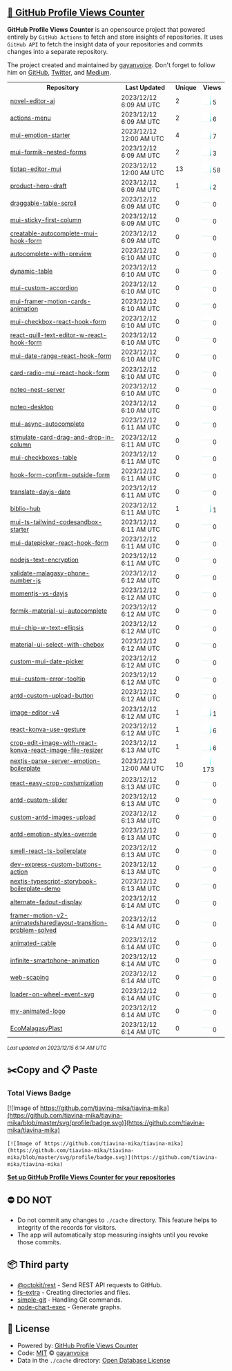 ## [🚀 GitHub Profile Views Counter](https://github.com/gayanvoice/github-profile-views-counter)
**GitHub Profile Views Counter** is an opensource project that powered entirely by  `GitHub Actions` to fetch and store insights of repositories.
It uses `GitHub API` to fetch the insight data of your repositories and commits changes into a separate repository.

The project created and maintained by [gayanvoice](https://github.com/gayanvoice). Don't forget to follow him on [GitHub](https://github.com/gayanvoice), [Twitter](https://twitter.com/gayanvoice), and [Medium](https://gayanvoice.medium.com/).

<table>
	<tr>
		<th>
			Repository
		</th>
		<th>
			Last Updated
		</th>
		<th>
			Unique
		</th>
		<th>
			Views
		</th>
	</tr>
	<tr>
		<td>
			<a href="https://github.com/tiavina-mika/tiavina-mika/tree/master/readme/731164997/year.md">
				novel-editor-ai
			</a>
		</td>
		<td>
			2023/12/12 6:09 AM UTC
		</td>
		<td>
			2
		</td>
		<td>
			<img alt="Response time graph" src="https://github.com/tiavina-mika/tiavina-mika/raw/master/graph/731164997/small/year.png" height="20"> 5
		</td>
	</tr>
	<tr>
		<td>
			<a href="https://github.com/tiavina-mika/tiavina-mika/tree/master/readme/728672698/year.md">
				actions-menu
			</a>
		</td>
		<td>
			2023/12/12 6:09 AM UTC
		</td>
		<td>
			2
		</td>
		<td>
			<img alt="Response time graph" src="https://github.com/tiavina-mika/tiavina-mika/raw/master/graph/728672698/small/year.png" height="20"> 6
		</td>
	</tr>
	<tr>
		<td>
			<a href="https://github.com/tiavina-mika/tiavina-mika/tree/master/readme/728533730/year.md">
				mui-emotion-starter
			</a>
		</td>
		<td>
			2023/12/12 12:00 AM UTC
		</td>
		<td>
			4
		</td>
		<td>
			<img alt="Response time graph" src="https://github.com/tiavina-mika/tiavina-mika/raw/master/graph/728533730/small/year.png" height="20"> 7
		</td>
	</tr>
	<tr>
		<td>
			<a href="https://github.com/tiavina-mika/tiavina-mika/tree/master/readme/702424939/year.md">
				mui-formik-nested-forms
			</a>
		</td>
		<td>
			2023/12/12 6:09 AM UTC
		</td>
		<td>
			2
		</td>
		<td>
			<img alt="Response time graph" src="https://github.com/tiavina-mika/tiavina-mika/raw/master/graph/702424939/small/year.png" height="20"> 3
		</td>
	</tr>
	<tr>
		<td>
			<a href="https://github.com/tiavina-mika/tiavina-mika/tree/master/readme/711746918/year.md">
				tiptap-editor-mui
			</a>
		</td>
		<td>
			2023/12/12 12:00 AM UTC
		</td>
		<td>
			13
		</td>
		<td>
			<img alt="Response time graph" src="https://github.com/tiavina-mika/tiavina-mika/raw/master/graph/711746918/small/year.png" height="20"> 58
		</td>
	</tr>
	<tr>
		<td>
			<a href="https://github.com/tiavina-mika/tiavina-mika/tree/master/readme/647411005/year.md">
				product-hero-draft
			</a>
		</td>
		<td>
			2023/12/12 6:09 AM UTC
		</td>
		<td>
			1
		</td>
		<td>
			<img alt="Response time graph" src="https://github.com/tiavina-mika/tiavina-mika/raw/master/graph/647411005/small/year.png" height="20"> 2
		</td>
	</tr>
	<tr>
		<td>
			<a href="https://github.com/tiavina-mika/tiavina-mika/tree/master/readme/671540196/year.md">
				draggable-table-scroll
			</a>
		</td>
		<td>
			2023/12/12 6:09 AM UTC
		</td>
		<td>
			0
		</td>
		<td>
			<img alt="Response time graph" src="https://github.com/tiavina-mika/tiavina-mika/raw/master/graph/671540196/small/year.png" height="20"> 0
		</td>
	</tr>
	<tr>
		<td>
			<a href="https://github.com/tiavina-mika/tiavina-mika/tree/master/readme/614448616/year.md">
				mui-sticky-first-column
			</a>
		</td>
		<td>
			2023/12/12 6:09 AM UTC
		</td>
		<td>
			0
		</td>
		<td>
			<img alt="Response time graph" src="https://github.com/tiavina-mika/tiavina-mika/raw/master/graph/614448616/small/year.png" height="20"> 0
		</td>
	</tr>
	<tr>
		<td>
			<a href="https://github.com/tiavina-mika/tiavina-mika/tree/master/readme/604512959/year.md">
				creatable-autocomplete-mui-hook-form
			</a>
		</td>
		<td>
			2023/12/12 6:09 AM UTC
		</td>
		<td>
			0
		</td>
		<td>
			<img alt="Response time graph" src="https://github.com/tiavina-mika/tiavina-mika/raw/master/graph/604512959/small/year.png" height="20"> 0
		</td>
	</tr>
	<tr>
		<td>
			<a href="https://github.com/tiavina-mika/tiavina-mika/tree/master/readme/645004838/year.md">
				autocomplete-with-preview
			</a>
		</td>
		<td>
			2023/12/12 6:10 AM UTC
		</td>
		<td>
			0
		</td>
		<td>
			<img alt="Response time graph" src="https://github.com/tiavina-mika/tiavina-mika/raw/master/graph/645004838/small/year.png" height="20"> 0
		</td>
	</tr>
	<tr>
		<td>
			<a href="https://github.com/tiavina-mika/tiavina-mika/tree/master/readme/643159950/year.md">
				dynamic-table
			</a>
		</td>
		<td>
			2023/12/12 6:10 AM UTC
		</td>
		<td>
			0
		</td>
		<td>
			<img alt="Response time graph" src="https://github.com/tiavina-mika/tiavina-mika/raw/master/graph/643159950/small/year.png" height="20"> 0
		</td>
	</tr>
	<tr>
		<td>
			<a href="https://github.com/tiavina-mika/tiavina-mika/tree/master/readme/603690455/year.md">
				mui-custom-accordion
			</a>
		</td>
		<td>
			2023/12/12 6:10 AM UTC
		</td>
		<td>
			0
		</td>
		<td>
			<img alt="Response time graph" src="https://github.com/tiavina-mika/tiavina-mika/raw/master/graph/603690455/small/year.png" height="20"> 0
		</td>
	</tr>
	<tr>
		<td>
			<a href="https://github.com/tiavina-mika/tiavina-mika/tree/master/readme/599624684/year.md">
				mui-framer-motion-cards-animation
			</a>
		</td>
		<td>
			2023/12/12 6:10 AM UTC
		</td>
		<td>
			0
		</td>
		<td>
			<img alt="Response time graph" src="https://github.com/tiavina-mika/tiavina-mika/raw/master/graph/599624684/small/year.png" height="20"> 0
		</td>
	</tr>
	<tr>
		<td>
			<a href="https://github.com/tiavina-mika/tiavina-mika/tree/master/readme/570911465/year.md">
				mui-checkbox-react-hook-form
			</a>
		</td>
		<td>
			2023/12/12 6:10 AM UTC
		</td>
		<td>
			0
		</td>
		<td>
			<img alt="Response time graph" src="https://github.com/tiavina-mika/tiavina-mika/raw/master/graph/570911465/small/year.png" height="20"> 0
		</td>
	</tr>
	<tr>
		<td>
			<a href="https://github.com/tiavina-mika/tiavina-mika/tree/master/readme/585832347/year.md">
				react-quill-text-editor-w-react-hook-form
			</a>
		</td>
		<td>
			2023/12/12 6:10 AM UTC
		</td>
		<td>
			0
		</td>
		<td>
			<img alt="Response time graph" src="https://github.com/tiavina-mika/tiavina-mika/raw/master/graph/585832347/small/year.png" height="20"> 0
		</td>
	</tr>
	<tr>
		<td>
			<a href="https://github.com/tiavina-mika/tiavina-mika/tree/master/readme/571660220/year.md">
				mui-date-range-react-hook-form
			</a>
		</td>
		<td>
			2023/12/12 6:10 AM UTC
		</td>
		<td>
			0
		</td>
		<td>
			<img alt="Response time graph" src="https://github.com/tiavina-mika/tiavina-mika/raw/master/graph/571660220/small/year.png" height="20"> 0
		</td>
	</tr>
	<tr>
		<td>
			<a href="https://github.com/tiavina-mika/tiavina-mika/tree/master/readme/590962104/year.md">
				card-radio-mui-react-hook-form
			</a>
		</td>
		<td>
			2023/12/12 6:10 AM UTC
		</td>
		<td>
			0
		</td>
		<td>
			<img alt="Response time graph" src="https://github.com/tiavina-mika/tiavina-mika/raw/master/graph/590962104/small/year.png" height="20"> 0
		</td>
	</tr>
	<tr>
		<td>
			<a href="https://github.com/tiavina-mika/tiavina-mika/tree/master/readme/500049833/year.md">
				noteo-nest-server
			</a>
		</td>
		<td>
			2023/12/12 6:10 AM UTC
		</td>
		<td>
			0
		</td>
		<td>
			<img alt="Response time graph" src="https://github.com/tiavina-mika/tiavina-mika/raw/master/graph/500049833/small/year.png" height="20"> 0
		</td>
	</tr>
	<tr>
		<td>
			<a href="https://github.com/tiavina-mika/tiavina-mika/tree/master/readme/499385934/year.md">
				noteo-desktop
			</a>
		</td>
		<td>
			2023/12/12 6:10 AM UTC
		</td>
		<td>
			0
		</td>
		<td>
			<img alt="Response time graph" src="https://github.com/tiavina-mika/tiavina-mika/raw/master/graph/499385934/small/year.png" height="20"> 0
		</td>
	</tr>
	<tr>
		<td>
			<a href="https://github.com/tiavina-mika/tiavina-mika/tree/master/readme/486915412/year.md">
				mui-async-autocomplete
			</a>
		</td>
		<td>
			2023/12/12 6:11 AM UTC
		</td>
		<td>
			0
		</td>
		<td>
			<img alt="Response time graph" src="https://github.com/tiavina-mika/tiavina-mika/raw/master/graph/486915412/small/year.png" height="20"> 0
		</td>
	</tr>
	<tr>
		<td>
			<a href="https://github.com/tiavina-mika/tiavina-mika/tree/master/readme/564276086/year.md">
				stimulate-card-drag-and-drop-in-column
			</a>
		</td>
		<td>
			2023/12/12 6:11 AM UTC
		</td>
		<td>
			0
		</td>
		<td>
			<img alt="Response time graph" src="https://github.com/tiavina-mika/tiavina-mika/raw/master/graph/564276086/small/year.png" height="20"> 0
		</td>
	</tr>
	<tr>
		<td>
			<a href="https://github.com/tiavina-mika/tiavina-mika/tree/master/readme/558491602/year.md">
				mui-checkboxes-table
			</a>
		</td>
		<td>
			2023/12/12 6:11 AM UTC
		</td>
		<td>
			0
		</td>
		<td>
			<img alt="Response time graph" src="https://github.com/tiavina-mika/tiavina-mika/raw/master/graph/558491602/small/year.png" height="20"> 0
		</td>
	</tr>
	<tr>
		<td>
			<a href="https://github.com/tiavina-mika/tiavina-mika/tree/master/readme/500740994/year.md">
				hook-form-confirm-outside-form
			</a>
		</td>
		<td>
			2023/12/12 6:11 AM UTC
		</td>
		<td>
			0
		</td>
		<td>
			<img alt="Response time graph" src="https://github.com/tiavina-mika/tiavina-mika/raw/master/graph/500740994/small/year.png" height="20"> 0
		</td>
	</tr>
	<tr>
		<td>
			<a href="https://github.com/tiavina-mika/tiavina-mika/tree/master/readme/516434453/year.md">
				translate-dayjs-date
			</a>
		</td>
		<td>
			2023/12/12 6:11 AM UTC
		</td>
		<td>
			0
		</td>
		<td>
			<img alt="Response time graph" src="https://github.com/tiavina-mika/tiavina-mika/raw/master/graph/516434453/small/year.png" height="20"> 0
		</td>
	</tr>
	<tr>
		<td>
			<a href="https://github.com/tiavina-mika/tiavina-mika/tree/master/readme/182019800/year.md">
				biblio-hub
			</a>
		</td>
		<td>
			2023/12/12 6:11 AM UTC
		</td>
		<td>
			1
		</td>
		<td>
			<img alt="Response time graph" src="https://github.com/tiavina-mika/tiavina-mika/raw/master/graph/182019800/small/year.png" height="20"> 1
		</td>
	</tr>
	<tr>
		<td>
			<a href="https://github.com/tiavina-mika/tiavina-mika/tree/master/readme/578500686/year.md">
				mui-ts-tailwind-codesandbox-starter
			</a>
		</td>
		<td>
			2023/12/12 6:11 AM UTC
		</td>
		<td>
			0
		</td>
		<td>
			<img alt="Response time graph" src="https://github.com/tiavina-mika/tiavina-mika/raw/master/graph/578500686/small/year.png" height="20"> 0
		</td>
	</tr>
	<tr>
		<td>
			<a href="https://github.com/tiavina-mika/tiavina-mika/tree/master/readme/571590862/year.md">
				mui-datepicker-react-hook-form
			</a>
		</td>
		<td>
			2023/12/12 6:11 AM UTC
		</td>
		<td>
			0
		</td>
		<td>
			<img alt="Response time graph" src="https://github.com/tiavina-mika/tiavina-mika/raw/master/graph/571590862/small/year.png" height="20"> 0
		</td>
	</tr>
	<tr>
		<td>
			<a href="https://github.com/tiavina-mika/tiavina-mika/tree/master/readme/567646816/year.md">
				nodejs-text-encryption
			</a>
		</td>
		<td>
			2023/12/12 6:11 AM UTC
		</td>
		<td>
			0
		</td>
		<td>
			<img alt="Response time graph" src="https://github.com/tiavina-mika/tiavina-mika/raw/master/graph/567646816/small/year.png" height="20"> 0
		</td>
	</tr>
	<tr>
		<td>
			<a href="https://github.com/tiavina-mika/tiavina-mika/tree/master/readme/519306206/year.md">
				validate-malagasy-phone-number-js
			</a>
		</td>
		<td>
			2023/12/12 6:12 AM UTC
		</td>
		<td>
			0
		</td>
		<td>
			<img alt="Response time graph" src="https://github.com/tiavina-mika/tiavina-mika/raw/master/graph/519306206/small/year.png" height="20"> 0
		</td>
	</tr>
	<tr>
		<td>
			<a href="https://github.com/tiavina-mika/tiavina-mika/tree/master/readme/513805395/year.md">
				momentjs-vs-dayjs
			</a>
		</td>
		<td>
			2023/12/12 6:12 AM UTC
		</td>
		<td>
			0
		</td>
		<td>
			<img alt="Response time graph" src="https://github.com/tiavina-mika/tiavina-mika/raw/master/graph/513805395/small/year.png" height="20"> 0
		</td>
	</tr>
	<tr>
		<td>
			<a href="https://github.com/tiavina-mika/tiavina-mika/tree/master/readme/464465640/year.md">
				formik-material-ui-autocomplete
			</a>
		</td>
		<td>
			2023/12/12 6:12 AM UTC
		</td>
		<td>
			0
		</td>
		<td>
			<img alt="Response time graph" src="https://github.com/tiavina-mika/tiavina-mika/raw/master/graph/464465640/small/year.png" height="20"> 0
		</td>
	</tr>
	<tr>
		<td>
			<a href="https://github.com/tiavina-mika/tiavina-mika/tree/master/readme/480721538/year.md">
				mui-chip-w-text-ellipsis
			</a>
		</td>
		<td>
			2023/12/12 6:12 AM UTC
		</td>
		<td>
			0
		</td>
		<td>
			<img alt="Response time graph" src="https://github.com/tiavina-mika/tiavina-mika/raw/master/graph/480721538/small/year.png" height="20"> 0
		</td>
	</tr>
	<tr>
		<td>
			<a href="https://github.com/tiavina-mika/tiavina-mika/tree/master/readme/472395481/year.md">
				material-ui-select-with-chebox
			</a>
		</td>
		<td>
			2023/12/12 6:12 AM UTC
		</td>
		<td>
			0
		</td>
		<td>
			<img alt="Response time graph" src="https://github.com/tiavina-mika/tiavina-mika/raw/master/graph/472395481/small/year.png" height="20"> 0
		</td>
	</tr>
	<tr>
		<td>
			<a href="https://github.com/tiavina-mika/tiavina-mika/tree/master/readme/472782096/year.md">
				custom-mui-date-picker
			</a>
		</td>
		<td>
			2023/12/12 6:12 AM UTC
		</td>
		<td>
			0
		</td>
		<td>
			<img alt="Response time graph" src="https://github.com/tiavina-mika/tiavina-mika/raw/master/graph/472782096/small/year.png" height="20"> 0
		</td>
	</tr>
	<tr>
		<td>
			<a href="https://github.com/tiavina-mika/tiavina-mika/tree/master/readme/467542986/year.md">
				mui-custom-error-tooltip
			</a>
		</td>
		<td>
			2023/12/12 6:12 AM UTC
		</td>
		<td>
			0
		</td>
		<td>
			<img alt="Response time graph" src="https://github.com/tiavina-mika/tiavina-mika/raw/master/graph/467542986/small/year.png" height="20"> 0
		</td>
	</tr>
	<tr>
		<td>
			<a href="https://github.com/tiavina-mika/tiavina-mika/tree/master/readme/455528749/year.md">
				antd-custom-upload-button
			</a>
		</td>
		<td>
			2023/12/12 6:12 AM UTC
		</td>
		<td>
			0
		</td>
		<td>
			<img alt="Response time graph" src="https://github.com/tiavina-mika/tiavina-mika/raw/master/graph/455528749/small/year.png" height="20"> 0
		</td>
	</tr>
	<tr>
		<td>
			<a href="https://github.com/tiavina-mika/tiavina-mika/tree/master/readme/432932578/year.md">
				image-editor-v4
			</a>
		</td>
		<td>
			2023/12/12 6:12 AM UTC
		</td>
		<td>
			1
		</td>
		<td>
			<img alt="Response time graph" src="https://github.com/tiavina-mika/tiavina-mika/raw/master/graph/432932578/small/year.png" height="20"> 1
		</td>
	</tr>
	<tr>
		<td>
			<a href="https://github.com/tiavina-mika/tiavina-mika/tree/master/readme/432952748/year.md">
				react-konva-use-gesture
			</a>
		</td>
		<td>
			2023/12/12 6:12 AM UTC
		</td>
		<td>
			1
		</td>
		<td>
			<img alt="Response time graph" src="https://github.com/tiavina-mika/tiavina-mika/raw/master/graph/432952748/small/year.png" height="20"> 6
		</td>
	</tr>
	<tr>
		<td>
			<a href="https://github.com/tiavina-mika/tiavina-mika/tree/master/readme/421317110/year.md">
				crop-edit-image-with-react-konva-react-image-file-resizer
			</a>
		</td>
		<td>
			2023/12/12 6:13 AM UTC
		</td>
		<td>
			1
		</td>
		<td>
			<img alt="Response time graph" src="https://github.com/tiavina-mika/tiavina-mika/raw/master/graph/421317110/small/year.png" height="20"> 6
		</td>
	</tr>
	<tr>
		<td>
			<a href="https://github.com/tiavina-mika/tiavina-mika/tree/master/readme/389876573/year.md">
				nextjs-parse-server-emotion-boilerplate
			</a>
		</td>
		<td>
			2023/12/12 12:00 AM UTC
		</td>
		<td>
			10
		</td>
		<td>
			<img alt="Response time graph" src="https://github.com/tiavina-mika/tiavina-mika/raw/master/graph/389876573/small/year.png" height="20"> 173
		</td>
	</tr>
	<tr>
		<td>
			<a href="https://github.com/tiavina-mika/tiavina-mika/tree/master/readme/413856355/year.md">
				react-easy-crop-costumization
			</a>
		</td>
		<td>
			2023/12/12 6:13 AM UTC
		</td>
		<td>
			0
		</td>
		<td>
			<img alt="Response time graph" src="https://github.com/tiavina-mika/tiavina-mika/raw/master/graph/413856355/small/year.png" height="20"> 0
		</td>
	</tr>
	<tr>
		<td>
			<a href="https://github.com/tiavina-mika/tiavina-mika/tree/master/readme/399011320/year.md">
				antd-custom-slider
			</a>
		</td>
		<td>
			2023/12/12 6:13 AM UTC
		</td>
		<td>
			0
		</td>
		<td>
			<img alt="Response time graph" src="https://github.com/tiavina-mika/tiavina-mika/raw/master/graph/399011320/small/year.png" height="20"> 0
		</td>
	</tr>
	<tr>
		<td>
			<a href="https://github.com/tiavina-mika/tiavina-mika/tree/master/readme/395007643/year.md">
				custom-antd-images-upload
			</a>
		</td>
		<td>
			2023/12/12 6:13 AM UTC
		</td>
		<td>
			0
		</td>
		<td>
			<img alt="Response time graph" src="https://github.com/tiavina-mika/tiavina-mika/raw/master/graph/395007643/small/year.png" height="20"> 0
		</td>
	</tr>
	<tr>
		<td>
			<a href="https://github.com/tiavina-mika/tiavina-mika/tree/master/readme/396675746/year.md">
				antd-emotion-styles-overrde
			</a>
		</td>
		<td>
			2023/12/12 6:13 AM UTC
		</td>
		<td>
			0
		</td>
		<td>
			<img alt="Response time graph" src="https://github.com/tiavina-mika/tiavina-mika/raw/master/graph/396675746/small/year.png" height="20"> 0
		</td>
	</tr>
	<tr>
		<td>
			<a href="https://github.com/tiavina-mika/tiavina-mika/tree/master/readme/318177576/year.md">
				swell-react-ts-boilerplate
			</a>
		</td>
		<td>
			2023/12/12 6:13 AM UTC
		</td>
		<td>
			0
		</td>
		<td>
			<img alt="Response time graph" src="https://github.com/tiavina-mika/tiavina-mika/raw/master/graph/318177576/small/year.png" height="20"> 0
		</td>
	</tr>
	<tr>
		<td>
			<a href="https://github.com/tiavina-mika/tiavina-mika/tree/master/readme/317858027/year.md">
				dev-express-custom-buttons-action
			</a>
		</td>
		<td>
			2023/12/12 6:13 AM UTC
		</td>
		<td>
			0
		</td>
		<td>
			<img alt="Response time graph" src="https://github.com/tiavina-mika/tiavina-mika/raw/master/graph/317858027/small/year.png" height="20"> 0
		</td>
	</tr>
	<tr>
		<td>
			<a href="https://github.com/tiavina-mika/tiavina-mika/tree/master/readme/307922226/year.md">
				nextjs-typescript-storybook-boilerplate-demo
			</a>
		</td>
		<td>
			2023/12/12 6:13 AM UTC
		</td>
		<td>
			0
		</td>
		<td>
			<img alt="Response time graph" src="https://github.com/tiavina-mika/tiavina-mika/raw/master/graph/307922226/small/year.png" height="20"> 0
		</td>
	</tr>
	<tr>
		<td>
			<a href="https://github.com/tiavina-mika/tiavina-mika/tree/master/readme/305277300/year.md">
				alternate-fadout-display
			</a>
		</td>
		<td>
			2023/12/12 6:14 AM UTC
		</td>
		<td>
			0
		</td>
		<td>
			<img alt="Response time graph" src="https://github.com/tiavina-mika/tiavina-mika/raw/master/graph/305277300/small/year.png" height="20"> 0
		</td>
	</tr>
	<tr>
		<td>
			<a href="https://github.com/tiavina-mika/tiavina-mika/tree/master/readme/298204442/year.md">
				framer-motion-v2-animatedsharedlayout-transition-problem-solved
			</a>
		</td>
		<td>
			2023/12/12 6:14 AM UTC
		</td>
		<td>
			0
		</td>
		<td>
			<img alt="Response time graph" src="https://github.com/tiavina-mika/tiavina-mika/raw/master/graph/298204442/small/year.png" height="20"> 0
		</td>
	</tr>
	<tr>
		<td>
			<a href="https://github.com/tiavina-mika/tiavina-mika/tree/master/readme/284932710/year.md">
				animated-cable
			</a>
		</td>
		<td>
			2023/12/12 6:14 AM UTC
		</td>
		<td>
			0
		</td>
		<td>
			<img alt="Response time graph" src="https://github.com/tiavina-mika/tiavina-mika/raw/master/graph/284932710/small/year.png" height="20"> 0
		</td>
	</tr>
	<tr>
		<td>
			<a href="https://github.com/tiavina-mika/tiavina-mika/tree/master/readme/284995532/year.md">
				infinite-smartphone-animation
			</a>
		</td>
		<td>
			2023/12/12 6:14 AM UTC
		</td>
		<td>
			0
		</td>
		<td>
			<img alt="Response time graph" src="https://github.com/tiavina-mika/tiavina-mika/raw/master/graph/284995532/small/year.png" height="20"> 0
		</td>
	</tr>
	<tr>
		<td>
			<a href="https://github.com/tiavina-mika/tiavina-mika/tree/master/readme/243467434/year.md">
				web-scaping
			</a>
		</td>
		<td>
			2023/12/12 6:14 AM UTC
		</td>
		<td>
			0
		</td>
		<td>
			<img alt="Response time graph" src="https://github.com/tiavina-mika/tiavina-mika/raw/master/graph/243467434/small/year.png" height="20"> 0
		</td>
	</tr>
	<tr>
		<td>
			<a href="https://github.com/tiavina-mika/tiavina-mika/tree/master/readme/226882583/year.md">
				loader-on-wheel-event-svg
			</a>
		</td>
		<td>
			2023/12/12 6:14 AM UTC
		</td>
		<td>
			0
		</td>
		<td>
			<img alt="Response time graph" src="https://github.com/tiavina-mika/tiavina-mika/raw/master/graph/226882583/small/year.png" height="20"> 0
		</td>
	</tr>
	<tr>
		<td>
			<a href="https://github.com/tiavina-mika/tiavina-mika/tree/master/readme/236732747/year.md">
				my-animated-logo
			</a>
		</td>
		<td>
			2023/12/12 6:14 AM UTC
		</td>
		<td>
			0
		</td>
		<td>
			<img alt="Response time graph" src="https://github.com/tiavina-mika/tiavina-mika/raw/master/graph/236732747/small/year.png" height="20"> 0
		</td>
	</tr>
	<tr>
		<td>
			<a href="https://github.com/tiavina-mika/tiavina-mika/tree/master/readme/196334207/year.md">
				EcoMalagasyPlast
			</a>
		</td>
		<td>
			2023/12/12 6:14 AM UTC
		</td>
		<td>
			0
		</td>
		<td>
			<img alt="Response time graph" src="https://github.com/tiavina-mika/tiavina-mika/raw/master/graph/196334207/small/year.png" height="20"> 0
		</td>
	</tr>
</table>

<small><i>Last updated on 2023/12/15 6:14 AM UTC</i></small>

## ✂️Copy and 📋 Paste
### Total Views Badge
[![Image of https://github.com/tiavina-mika/tiavina-mika](https://github.com/tiavina-mika/tiavina-mika/blob/master/svg/profile/badge.svg)](https://github.com/tiavina-mika/tiavina-mika)

```readme
[![Image of https://github.com/tiavina-mika/tiavina-mika](https://github.com/tiavina-mika/tiavina-mika/blob/master/svg/profile/badge.svg)](https://github.com/tiavina-mika/tiavina-mika)
```
[**Set up GitHub Profile Views Counter for your repositories**](https://github.com/gayanvoice/github-profile-views-counter)
## ⛔ DO NOT
- Do not commit any changes to `./cache` directory. This feature helps to integrity of the records for visitors.
- The app will automatically stop measuring insights until you revoke those commits.
## 📦 Third party

- [@octokit/rest](https://www.npmjs.com/package/@octokit/rest) - Send REST API requests to GitHub.
- [fs-extra](https://www.npmjs.com/package/fs-extra) - Creating directories and files.
- [simple-git](https://www.npmjs.com/package/simple-git) - Handling Git commands.
- [node-chart-exec](https://www.npmjs.com/package/node-chart-exec) - Generate graphs.
## 📄 License
- Powered by: [GitHub Profile Views Counter](https://github.com/gayanvoice/github-profile-views-counter)
- Code: [MIT](./LICENSE) © [gayanvoice](https://github.com/gayanvoice)
- Data in the `./cache` directory: [Open Database License](https://opendatacommons.org/licenses/odbl/1-0/)